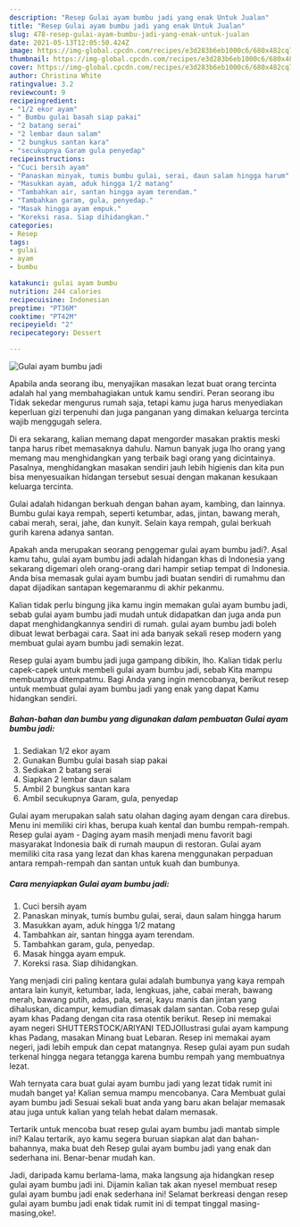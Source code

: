 ```yaml
---
description: "Resep Gulai ayam bumbu jadi yang enak Untuk Jualan"
title: "Resep Gulai ayam bumbu jadi yang enak Untuk Jualan"
slug: 478-resep-gulai-ayam-bumbu-jadi-yang-enak-untuk-jualan
date: 2021-05-13T12:05:50.424Z
image: https://img-global.cpcdn.com/recipes/e3d283b6eb1000c6/680x482cq70/gulai-ayam-bumbu-jadi-foto-resep-utama.jpg
thumbnail: https://img-global.cpcdn.com/recipes/e3d283b6eb1000c6/680x482cq70/gulai-ayam-bumbu-jadi-foto-resep-utama.jpg
cover: https://img-global.cpcdn.com/recipes/e3d283b6eb1000c6/680x482cq70/gulai-ayam-bumbu-jadi-foto-resep-utama.jpg
author: Christina White
ratingvalue: 3.2
reviewcount: 9
recipeingredient:
- "1/2 ekor ayam"
- " Bumbu gulai basah siap pakai"
- "2 batang serai"
- "2 lembar daun salam"
- "2 bungkus santan kara"
- "secukupnya Garam gula penyedap"
recipeinstructions:
- "Cuci bersih ayam"
- "Panaskan minyak, tumis bumbu gulai, serai, daun salam hingga harum"
- "Masukkan ayam, aduk hingga 1/2 matang"
- "Tambahkan air, santan hingga ayam terendam."
- "Tambahkan garam, gula, penyedap."
- "Masak hingga ayam empuk."
- "Koreksi rasa. Siap dihidangkan."
categories:
- Resep
tags:
- gulai
- ayam
- bumbu

katakunci: gulai ayam bumbu 
nutrition: 244 calories
recipecuisine: Indonesian
preptime: "PT36M"
cooktime: "PT42M"
recipeyield: "2"
recipecategory: Dessert

---
```



![Gulai ayam bumbu jadi](https://img-global.cpcdn.com/recipes/e3d283b6eb1000c6/680x482cq70/gulai-ayam-bumbu-jadi-foto-resep-utama.jpg)

Apabila anda seorang ibu, menyajikan masakan lezat buat orang tercinta adalah hal yang membahagiakan untuk kamu sendiri. Peran seorang ibu Tidak sekedar mengurus rumah saja, tetapi kamu juga harus menyediakan keperluan gizi terpenuhi dan juga panganan yang dimakan keluarga tercinta wajib menggugah selera.

Di era  sekarang, kalian memang dapat mengorder masakan praktis meski tanpa harus ribet memasaknya dahulu. Namun banyak juga lho orang yang memang mau menghidangkan yang terbaik bagi orang yang dicintainya. Pasalnya, menghidangkan masakan sendiri jauh lebih higienis dan kita pun bisa menyesuaikan hidangan tersebut sesuai dengan makanan kesukaan keluarga tercinta. 

Gulai adalah hidangan berkuah dengan bahan ayam, kambing, dan lainnya. Bumbu gulai kaya rempah, seperti ketumbar, adas, jintan, bawang merah, cabai merah, serai, jahe, dan kunyit. Selain kaya rempah, gulai berkuah gurih karena adanya santan.

Apakah anda merupakan seorang penggemar gulai ayam bumbu jadi?. Asal kamu tahu, gulai ayam bumbu jadi adalah hidangan khas di Indonesia yang sekarang digemari oleh orang-orang dari hampir setiap tempat di Indonesia. Anda bisa memasak gulai ayam bumbu jadi buatan sendiri di rumahmu dan dapat dijadikan santapan kegemaranmu di akhir pekanmu.

Kalian tidak perlu bingung jika kamu ingin memakan gulai ayam bumbu jadi, sebab gulai ayam bumbu jadi mudah untuk didapatkan dan juga anda pun dapat menghidangkannya sendiri di rumah. gulai ayam bumbu jadi boleh dibuat lewat berbagai cara. Saat ini ada banyak sekali resep modern yang membuat gulai ayam bumbu jadi semakin lezat.

Resep gulai ayam bumbu jadi juga gampang dibikin, lho. Kalian tidak perlu capek-capek untuk membeli gulai ayam bumbu jadi, sebab Kita mampu membuatnya ditempatmu. Bagi Anda yang ingin mencobanya, berikut resep untuk membuat gulai ayam bumbu jadi yang enak yang dapat Kamu hidangkan sendiri.

<!--inarticleads1-->

##### Bahan-bahan dan bumbu yang digunakan dalam pembuatan Gulai ayam bumbu jadi:

1. Sediakan 1/2 ekor ayam
1. Gunakan  Bumbu gulai basah siap pakai
1. Sediakan 2 batang serai
1. Siapkan 2 lembar daun salam
1. Ambil 2 bungkus santan kara
1. Ambil secukupnya Garam, gula, penyedap


Gulai ayam merupakan salah satu olahan daging ayam dengan cara direbus. Menu ini memiliki ciri khas, berupa kuah kental dan bumbu rempah-rempah. Resep gulai ayam - Daging ayam masih menjadi menu favorit bagi masyarakat Indonesia baik di rumah maupun di restoran. Gulai ayam memiliki cita rasa yang lezat dan khas karena menggunakan perpaduan antara rempah-rempah dan santan untuk kuah dan bumbunya. 

<!--inarticleads2-->

##### Cara menyiapkan Gulai ayam bumbu jadi:

1. Cuci bersih ayam
1. Panaskan minyak, tumis bumbu gulai, serai, daun salam hingga harum
1. Masukkan ayam, aduk hingga 1/2 matang
1. Tambahkan air, santan hingga ayam terendam.
1. Tambahkan garam, gula, penyedap.
1. Masak hingga ayam empuk.
1. Koreksi rasa. Siap dihidangkan.


Yang menjadi ciri paling kentara gulai adalah bumbunya yang kaya rempah antara lain kunyit, ketumbar, lada, lengkuas, jahe, cabai merah, bawang merah, bawang putih, adas, pala, serai, kayu manis dan jintan yang dihaluskan, dicampur, kemudian dimasak dalam santan. Coba resep gulai ayam khas Padang dengan cita rasa otentik berikut. Resep ini memakai ayam negeri SHUTTERSTOCK/ARIYANI TEDJOIlustrasi gulai ayam kampung khas Padang, masakan Minang buat Lebaran. Resep ini memakai ayam negeri, jadi lebih empuk dan cepat matangnya. Resep gulai ayam pun sudah terkenal hingga negara tetangga karena bumbu rempah yang membuatnya lezat. 

Wah ternyata cara buat gulai ayam bumbu jadi yang lezat tidak rumit ini mudah banget ya! Kalian semua mampu mencobanya. Cara Membuat gulai ayam bumbu jadi Sesuai sekali buat anda yang baru akan belajar memasak atau juga untuk kalian yang telah hebat dalam memasak.

Tertarik untuk mencoba buat resep gulai ayam bumbu jadi mantab simple ini? Kalau tertarik, ayo kamu segera buruan siapkan alat dan bahan-bahannya, maka buat deh Resep gulai ayam bumbu jadi yang enak dan sederhana ini. Benar-benar mudah kan. 

Jadi, daripada kamu berlama-lama, maka langsung aja hidangkan resep gulai ayam bumbu jadi ini. Dijamin kalian tak akan nyesel membuat resep gulai ayam bumbu jadi enak sederhana ini! Selamat berkreasi dengan resep gulai ayam bumbu jadi enak tidak rumit ini di tempat tinggal masing-masing,oke!.

